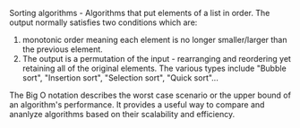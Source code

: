 Sorting algorithms - Algorithms that put elements of a list in order.
The output normally satisfies two conditions which are:
1. monotonic order meaning each element is no longer smaller/larger than the previous element.
2. The output is a permutation of the input - rearranging and reordering yet retaining all of the original elements.
The various types include "Bubble sort", "Insertion sort", "Selection sort", "Quick sort"...

The Big O notation describes the worst case scenario or the upper bound of an algorithm's performance. It provides a useful way to compare and ananlyze algorithms based on their scalability and efficiency.
